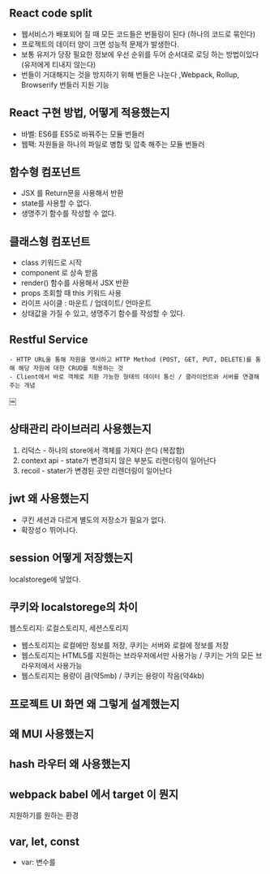## React code split
- 웹서비스가 배포되어 질 때 모든 코드들은 번들링이 된다 (하나의 코드로 묶인다) 
- 프로젝트의 데이터 양이 크면 성능적 문제가 발생한다. 
- 보통 유저가 당장 필요한 정보에 우선 순위를 두어 순서대로 로딩 하는 방법이있다 (유저에게 티내지 않는다)
- 번들이 거대해지는 것을 방지하기 위해 번들은 나눈다 ,Webpack, Rollup, Browserify 번들러 지원 기능

## React 구현 방법, 어떻게 적용했는지
 - 바벨: ES6를 ES5로 바꿔주는 모듈 번들러
 - 웹팩: 자원들을 하나의 파일로 병합 및 압축 해주는 모듈 번들러

## 함수형 컴포넌트
- JSX 를 Return문을 사용해서 반환
- state를 사용할 수 없다.
- 생명주기 함수를 작성할 수 없다.
  
## 클래스형 컴포넌트
- class 키워드로 시작
- component 로 상속 받음
- render() 함수를 사용해서 JSX 반환
- props 조회할 때 this 키워드 사용
- 라이프 사이클 : 마운트 / 업데이트/ 언마운트
- 상태값을 가질 수 있고, 생명주기 함수를 작성할 수 있다.

## Restful Service
	- HTTP URL을 통해 자원을 명시하고 HTTP Method (POST, GET, PUT, DELETE)를 통해 해당 자원에 대한 CRUD를 적용하는 것
	- Client에서 바로 객체로 치환 가능한 형태의 데이터 통신 / 클라이언트와 서버를 연결해주는 개념
￼
## 상태관리 라이브러리 사용했는지
 1) 리덕스 - 하나의 store에서 객체를 가져다 쓴다 (복잡함)
 2) context api - state가 변경되지 않은 부분도 리렌더링이 일어난다
 3) recoil - stater가 변경된 곳만 리렌더링이 일어난다
 
## jwt 왜 사용했는지
- 쿠킨 세션과 다르게 별도의 저장소가 필요가 없다.
- 확장성ㅇ 뛰어나다.

## session 어떻게 저장했는지 
localstorege에 넣었다.

## 쿠키와 localstorege의 차이
웹스토리지: 로컬스토리지, 세션스토리지
- 웹스토리지는 로컬에만 정보를 저장, 쿠키는 서버와 로컬에 정보를 저장
- 웹스토리지는 HTML5를 지원하는 브라우저에서만 사용가능 / 쿠키는 거의 모든 브라우저에서 사용가능
- 웹스토리지는 용량이 큼(약5mb) / 쿠키는 용량이 작음(약4kb)

## 프로젝트 UI 화면 왜 그렇게 설계했는지

## 왜 MUI 사용했는지

## hash 라우터 왜 사용했는지

## webpack babel 에서 target 이 뭔지 
지원하기를 원하는 환경

## var, let, const
- var: 변수를 
